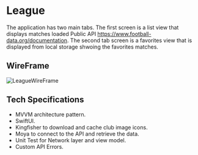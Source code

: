 
# League

The application has two main tabs. The first screen is a list view that displays matches loaded Public API https://www.football-data.org/documentation. The second tab screen is a favorites view that is displayed from local storage shwoing the favorites matches.


## WireFrame
![LeagueWireFrame](https://user-images.githubusercontent.com/50494822/229652138-74c5f421-14b9-4d33-8226-8b9b7051020e.png)

## Tech Specifications

- MVVM architecture pattern.
- SwiftUI.
- Kingfisher to download and cache club image icons.
- Moya to connect to the API and retrieve the data.
- Unit Test for Network layer and view model.
- Custom API Errors.

